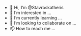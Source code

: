 - 👋 Hi, I’m @Stavroskatheris
- 👀 I’m interested in ...
- 🌱 I’m currently learning ...
- 💞️ I’m looking to collaborate on ...
- 📫 How to reach me ...

<!---
Stavroskatheris/Stavroskatheris is a ✨ special ✨ repository because its `README.md` (this file) appears on your GitHub profile.
You can click the Preview link to take a look at your changes.
--->
